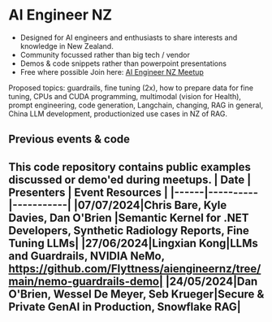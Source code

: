 # AI Engineer NZ 
- Designed for AI engineers and enthusiasts to share interests and knowledge in New Zealand.
- Community focussed rather than big tech / vendor
- Demos & code snippets rather than powerpoint presentations
- Free where possible
Join here: [AI Engineer NZ Meetup](https://lu.ma/aiengineer)

Proposed topics: guardrails, fine tuning (2x), how to prepare data for fine tuning, CPUs and CUDA programming, multimodal (vision for Health), prompt engineering, code generation, Langchain, changing, RAG in general, China LLM development, productionized use cases in NZ of RAG.

## Previous events & code

This code repository contains public examples discussed or demo'ed during meetups. 
| Date | Presenters | Event Resources | 
|------|----------|-----------|
|07/07/2024|Chris Bare, Kyle Davies, Dan O'Brien |Semantic Kernel for .NET Developers, Synthetic Radiology Reports, Fine Tuning LLMs|
|27/06/2024|Lingxian Kong|LLMs and Guardrails, NVIDIA NeMo, https://github.com/Flyttness/aiengineernz/tree/main/nemo-guardrails-demo|
|24/05/2024|Dan O'Brien, Wessel De Meyer, Seb Krueger|Secure & Private GenAI in Production, Snowflake RAG|
--------------



